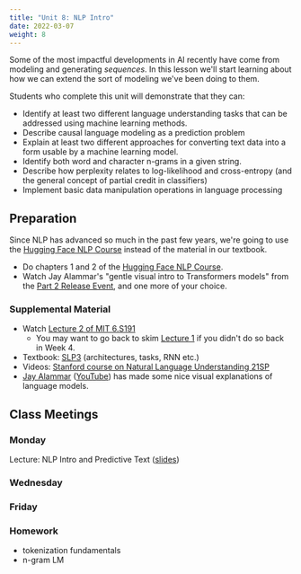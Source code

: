 ```yaml
---
title: "Unit 8: NLP Intro"
date: 2022-03-07
weight: 8
---
```


Some of the most impactful developments in AI recently have come from modeling and generating *sequences*.
In this lesson we'll start learning about how we can extend the sort of modeling we've been doing to them.

Students who complete this unit will demonstrate that they can:

- Identify at least two different language understanding tasks that can be addressed using machine learning methods.
- Describe causal language modeling as a prediction problem
- Explain at least two different approaches for converting text data into a form usable by a machine learning model.
- Identify both word and character n-grams in a given string.
- Describe how perplexity relates to log-likelihood and cross-entropy (and the general concept of partial credit in classifiers)
- Implement basic data manipulation operations in language processing

## Preparation

Since NLP has advanced so much in the past few years, we're going to use the [Hugging Face NLP Course](https://huggingface.co/course/) instead of the material in our textbook.

- Do chapters 1 and 2 of the [Hugging Face NLP Course](https://huggingface.co/course/).
- Watch Jay Alammar's "gentle visual intro to Transformers models" from the [Part 2 Release Event](https://huggingface.co/course/event/1?fw=pt), and one more of your choice.

### Supplemental Material

- Watch [Lecture 2 of MIT 6.S191](https://www.youtube.com/watch?v=qjrad0V0uJE&list=PLtBw6njQRU-rwp5__7C0oIVt26ZgjG9NI&index=2)
  - You may want to go back to skim [Lecture 1](https://www.youtube.com/watch?v=5tvmMX8r_OM&list=PLtBw6njQRU-rwp5__7C0oIVt26ZgjG9NI&index=1) if you didn't do so back in Week 4.
- Textbook: [SLP3](https://web.stanford.edu/~jurafsky/slp3/) (architectures, tasks, RNN etc.)
- Videos: [Stanford course on Natural Language Understanding 21SP](https://www.youtube.com/playlist?list=PLoROMvodv4rPt5D0zs3YhbWSZA8Q_DyiJ)
- [Jay Alammar](https://jalammar.github.io/) ([YouTube](https://www.youtube.com/channel/UCmOwsoHty5PrmE-3QhUBfPQ)) has made some nice visual explanations of language models.

## Class Meetings

### Monday

Lecture: NLP Intro and Predictive Text ([slides](https://cs.calvin.edu/courses/cs/344/22sp/slides/2022-03-07%20NLP%20intro%20and%20Predictive%20Text.pdf))

### Wednesday


### Friday

### Homework

- tokenization fundamentals
- n-gram LM
